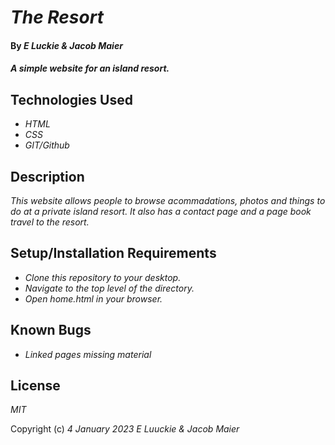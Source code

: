 # _The Resort_

#### By _E Luckie & Jacob Maier_

#### _A simple website for an island resort._

## Technologies Used

* _HTML_
* _CSS_
* _GIT/Github_

## Description

_This website allows people to browse acommadations, photos and things to do at a private island resort. It also has a contact page and a page book travel to the resort._

## Setup/Installation Requirements

* _Clone this repository to your desktop._
* _Navigate to the top level of the directory._
* _Open home.html in your browser._

## Known Bugs

* _Linked pages missing material_

## License

_MIT_

Copyright (c) _4 January 2023_ _E Luuckie & Jacob Maier_
